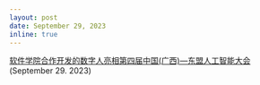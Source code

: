 ```yaml
---
layout: post
date: September 29, 2023
inline: true
---
```


<a href="https://mp.weixin.qq.com/s/EM17HHYW2UPh8wh9LmEzjA?poc_token=HL70EmWjdG8qYZuAfCu_SDOOzUrpJY3ARHGP5kw6">软件学院合作开发的数字人亮相第四届中国(广西)—东盟人工智能大会</a>(September 29. 2023)
